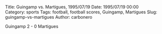 Title: Guingamp vs. Martigues, 1995/07/19
Date: 1995/07/19 00:00
Category: sports
Tags: football, football scores, Guingamp, Martigues
Slug: guingamp-vs-martigues
Author: carbonero


Guingamp 2 - 0 Martigues
